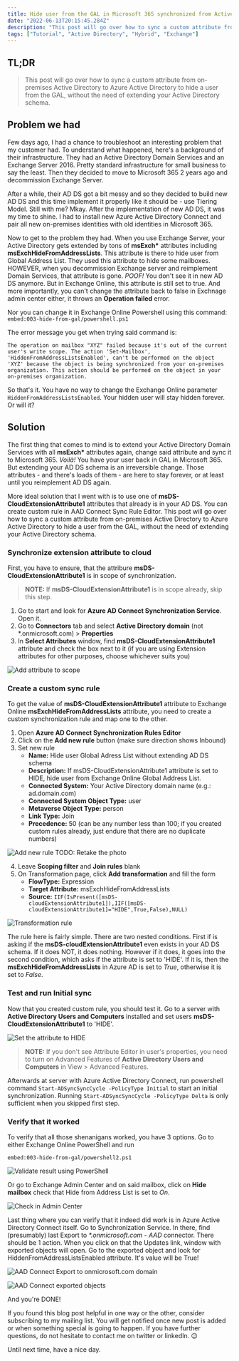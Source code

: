 ```yaml
---
title: Hide user from the GAL in Microsoft 365 synchronized from Active Directory
date: "2022-06-13T20:15:45.284Z"
description: "This post will go over how to sync a custom attribute from on-premises Active Directory to Azure Active Directory to hide a user from the GAL, without the need ..."
tags: ["Tutorial", "Active Directory", "Hybrid", "Exchange"]
---
```


## TL;DR

> This post will go over how to sync a custom attribute from on-premises Active Directory to Azure Active Directory to hide a user from the GAL, without the need of extending your Active Directory schema.

## Problem we had

Few days ago, I had a chance to troubleshoot an interesting problem that my customer had. To understand what happened, here's a background of their infrastructure. They had an Active Directory Domain Services and an Exchange Server 2016. Pretty standard infrastructure for small business to say the least. Then they decided to move to Microsoft 365 2 years ago and decommission Exchange Server. 

After a while, their AD DS got a bit messy and so they decided to build new AD DS and this time implement it properly like it should be - use Tiering Model. Still with me? Mkay. After the implementation of new AD DS, it was my time to shine. I had to install new Azure Active Directory Connect and pair all new on-premises identities with old identities in Microsoft 365.

Now to get to the problem they had. When you use Exchange Server, your Active Directory gets extended by tons of __msExch\*__ attributes including __msExchHideFromAddressLists__. This attribute is there to hide user from Global Address List. They used this attribute to hide some mailboxes. HOWEVER, when you decommission Exchange server and reimplement Domain Services, that attribute is gone. *POOF!* You don't see it in new AD DS anymore. But in Exchange Online, this attribute is still set to true. And more importantly, you can't change the attribute back to false in Exchnage admin center either, it throws an __Operation failed__ error. 

Nor you can change it in Exchange Online Powershell using this command: 
`embed:003-hide-from-gal/powershell.ps1`

The error message you get when trying said command is: 

`The operation on mailbox "XYZ" failed because it's out of the current user's write scope. The action 'Set-Mailbox', 'HiddenFromAddressListsEnabled', can't be performed on the object 'XYZ' because the object is being synchronized from your on-premises organization. This action should be performed on the object in your on-premises organization.`

So that's it. You have no way to change the Exchange Online parameter `HiddenFromAddressListsEnabled`. Your hidden user will stay hidden forever. Or will it?

## Solution

The first thing that comes to mind is to extend your Active Directory Domain Services with all __msExch\*__ attributes again, change said attribute and sync it to Microsoft 365. *Voilà!* You have your user back in GAL in Microsoft 365. But extending your AD DS schema is an irreversible change. Those attributes - and there's loads of them - are here to stay forever, or at least until you reimplement AD DS again.

More ideal solution that I went with is to use one of __msDS-CloudExtensionAttribute1__ attributes that already is in your AD DS. You can create custom rule in AAD Connect Sync Rule Editor. This post will go over how to sync a custom attribute from on-premises Active Directory to Azure Active Directory to hide a user from the GAL, without the need of extending your Active Directory schema.

### Synchronize extension attribute to cloud

First, you have to ensure, that the attribure __msDS-CloudExtensionAttribute1__ is in scope of synchronization.

> __NOTE:__ If __msDS-CloudExtensionAttribute1__ is in scope already, skip this step.

1) Go to start and look for __Azure AD Connect Synchronization Service__. Open it.
2) Go to __Connectors__ tab and select __Active Directory domain__ (not \*.onmicrosoft.com) > __Properties__
3) In __Select Attributes__ window, find __msDS-CloudExtensionAttribute1__ attribute and check the box next to it (if you are using Extension attributes for other purposes, choose whichever suits you)

![Add attribute to scope](scope.png)

### Create a custom sync rule

To get the value of __msDS-CloudExtensionAttribute1__ attribute to Exchange Online __msExchHideFromAddressLists__ attribute, you need to create a custom synchronization rule and map one to the other.

1) Open __Azure AD Connect Synchronization Rules Editor__
2) Click on the __Add new rule__ button (make sure direction shows Inbound)
3) Set new rule
   - __Name:__ Hide user Global Adress List without extending AD DS schema
   - __Description:__ If msDS-CloudExtensionAttribute1 attribute is set to HIDE, hide user from Exchange Online Global Address List.
   - __Connected System:__ Your Active Directory domain name (e.g.: ad.domain.com)
   - __Connected System Object Type:__ user
   - __Metaverse Object Type:__ person
   - __Link Type:__ Join
   - __Precedence:__ 50 (can be any number less than 100; if you created custom rules already, just endure that there are no duplicate numbers)

![Add new rule](ruleEdit.png)
TODO: Retake the photo

4) Leave __Scoping filter__ and __Join rules__ blank
5) On Transformation page, click __Add transformation__ and fill the form
   - __FlowType:__ Expression
   - __Target Attribute:__ msExchHideFromAddressLists
   - __Source:__ `IIF(IsPresent([msDS-cloudExtensionAttribute1]),IIF([msDS-cloudExtensionAttribute1]="HIDE",True,False),NULL)`

![Transformation rule](rule2.png)

The rule here is fairly simple. There are two nested conditions. First if is asking if the __msDS-cloudExtensionAttribute1__ even exists in your AD DS schema. If it does NOT, it does nothing. However if it does, it goes into the second condition, which asks if the attribute is set to 'HIDE'. If it is, then the __msExchHideFromAddressLists__ in Azure AD is set to *True*, otherwise it is set to *False*.

### Test and run Initial sync

Now that you created custom rule, you should test it. Go to a server with __Active Directory Users and Computers__ installed and set users __msDS-CloudExtensionAttribute1__ to 'HIDE'.

![Set the attribute to HIDE](hide.png)

> __NOTE:__ If you don't see Attribute Editor in user's properties, you need to turn on Advanced Features of __Active Directory Users and Computers__ in View > Advanced Features.

Afterwards at server with Azure Active Directory Connect, run powershell command `Start-ADSyncSyncCycle -PolicyType Initial` to start an initial synchronization. Running `Start-ADSyncSyncCycle -PolicyType Delta` is only sufficient when you skipped first step.

### Verify that it worked

To verify that all those shenanigans worked, you have 3 options. Go to either Exchange Online PowerShell and run 

`embed:003-hide-from-gal/powershell2.ps1`

![Validate result using PowerShell](powershell.png)

Or go to Exchange Admin Center and on said mailbox, click on __Hide mailbox__ check that Hide from Address List is set to *On*.

![Check in Admin Center](exchangeAdmin.png)

Last thing where you can verify that it indeed did work is in Azure Active Directory Connect itself. Go to Synchronization Service. In there, find (presumably) last Export to *\*.onmicrosoft.com - AAD* connector. There should be 1 action. When you click on that the Updates link, window with exported objects will open. Go to the exported object and look for HiddenFromAddressListsEnabled attribute. It's value will be True!

![AAD Connect Export to onmicrosoft.com domain](aadc1.png)

![AAD Connect exported objects](aadc2.png)

And you're DONE!

If you found this blog post helpful in one way or the other, consider subscribing to my mailing list. You will get notified once new post is added or when something special is going to happen. If you have further questions, do not hesitate to contact me on twitter or linkedIn. 😉

Until next time, have a nice day.
